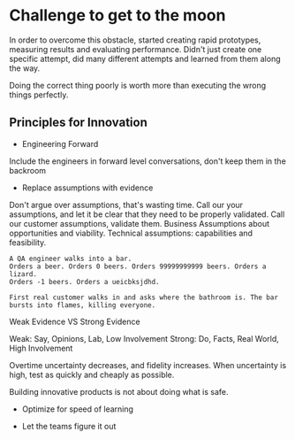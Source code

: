 # Challenge to get to the moon

In order to overcome this obstacle, started creating rapid prototypes, measuring results and evaluating performance.
Didn't just create one specific attempt, did many different attempts and learned from them along the way.

Doing the correct thing poorly is worth more than executing the wrong things perfectly.

## Principles for Innovation

- Engineering Forward

Include the engineers in forward level conversations, don't keep them in the backroom

- Replace assumptions with evidence

Don't argue over assumptions, that's wasting time.
Call our your assumptions, and let it be clear that they need to be properly validated.
Call our customer assumptions, validate them.
Business Assumptions about opportunities and viability.
Technical assumptions: capabilities and feasibility.

```text
A QA engineer walks into a bar.
Orders a beer. Orders 0 beers. Orders 99999999999 beers. Orders a lizard.
Orders -1 beers. Orders a ueicbksjdhd.

First real customer walks in and asks where the bathroom is. The bar bursts into flames, killing everyone.
```

Weak Evidence VS Strong Evidence

Weak: Say, Opinions, Lab, Low Involvement
Strong: Do, Facts, Real World, High Involvement

Overtime uncertainty decreases, and fidelity increases.  When uncertainty is high, test as quickly and cheaply as possible.

Building innovative products is not about doing what is safe.

- Optimize for speed of learning

- Let the teams figure it out
